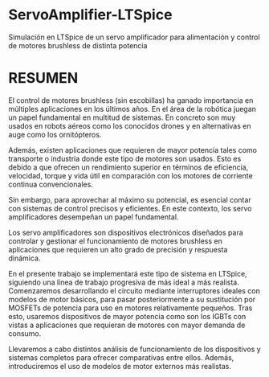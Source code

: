 # ServoAmplifier-LTSpice
Simulación en LTSpice de un servo amplificador para alimentación y control de motores brushless de distinta potencia

# RESUMEN
El control de motores brushless (sin escobillas) ha ganado importancia en múltiples aplicaciones en los últimos años. En el área de la robótica juegan un papel fundamental en multitud de sistemas. En concreto son muy usados en robots aéreos como los conocidos drones y en alternativas en auge como los ornitópteros.

Además, existen aplicaciones que requieren de mayor potencia tales como transporte o industria donde este tipo de motores son usados. Esto es debido a que ofrecen un rendimiento superior en términos de eficiencia, velocidad, torque y vida útil en comparación con los motores de corriente continua convencionales.

Sin embargo, para aprovechar al máximo su potencial, es esencial contar con sistemas de control precisos y eficientes. En este contexto, los servo amplificadores desempeñan un papel fundamental.

Los servo amplificadores son dispositivos electrónicos diseñados para controlar y gestionar el funcionamiento de motores brushless en aplicaciones que requieren un alto grado de precisión y respuesta dinámica.

En el presente trabajo se implementará este tipo de sistema en LTSpice, siguiendo una línea de trabajo progresiva de más ideal a más realista.
Comenzaremos desarrollando el circuito mediante interruptores ideales con modelos de motor básicos, para pasar posteriormente a su sustitución por MOSFETs de potencia para uso en motores relativamente pequeños. Tras esto, usaremos
dispositivos de mayor potencia como son los IGBTs con vistas a aplicaciones que requieran de motores con mayor demanda de consumo.

Llevaremos a cabo distintos análisis de funcionamiento de los dispositivos y sistemas completos para ofrecer comparativas entre ellos. 
Además, introduciremos el uso de modelos de motor externos más realistas.
